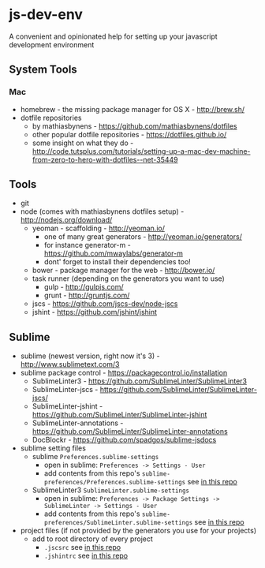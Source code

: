 # js-dev-env
A convenient and opinionated help for setting up your javascript development environment

## System Tools
### Mac
- homebrew - the missing package manager for OS X - http://brew.sh/
- dotfile repositories
  - by mathiasbynens - https://github.com/mathiasbynens/dotfiles
  - other popular dotfile repositories - https://dotfiles.github.io/
  - some insight on what they do - http://code.tutsplus.com/tutorials/setting-up-a-mac-dev-machine-from-zero-to-hero-with-dotfiles--net-35449

## Tools
- git
- node (comes with mathiasbynens dotfiles setup) - http://nodejs.org/download/
  - yeoman - scaffolding - http://yeoman.io/
    - one of many great generators - http://yeoman.io/generators/
    - for instance generator-m - https://github.com/mwaylabs/generator-m
    - dont' forget to install their dependencies too!
  - bower - package manager for the web - http://bower.io/
  - task runner (depending on the generators you want to use)
    - gulp - http://gulpjs.com/
    - grunt - http://gruntjs.com/
  - jscs - https://github.com/jscs-dev/node-jscs
  - jshint - https://github.com/jshint/jshint

## Sublime
- sublime (newest version, right now it's 3) - http://www.sublimetext.com/3
- sublime package control - https://packagecontrol.io/installation
  - SublimeLinter3 - https://github.com/SublimeLinter/SublimeLinter3
  - SublimeLinter-jscs - https://github.com/SublimeLinter/SublimeLinter-jscs/
  - SublimeLinter-jshint - https://github.com/SublimeLinter/SublimeLinter-jshint
  - SublimeLinter-annotations - https://github.com/SublimeLinter/SublimeLinter-annotations
  - DocBlockr - https://github.com/spadgos/sublime-jsdocs
- sublime setting files
  - sublime `Preferences.sublime-settings`
    - open in sublime: `Preferences -> Settings - User`
    - add contents from this repo's `sublime-preferences/Preferences.sublime-settings` see [in this repo](https://github.com/gruppjo/js-dev-env/blob/master/sublime-preferences/Preferences.sublime-settings)
  - SublimeLinter3 `SublimeLinter.sublime-settings`
    - open in sublime: `Preferences -> Package Settings -> SublimeLinter -> Settings - User`
    - add contents from this repo's `sublime-preferences/SublimeLinter.sublime-settings` see [in this repo](https://github.com/gruppjo/js-dev-env/blob/master/sublime-preferences/SublimeLinter.sublime-settings)
- project files (if not provided by the generators you use for your projects)
    - add to root directory of every project
      - `.jscsrc` see [in this repo](https://github.com/gruppjo/js-dev-env/blob/master/project-files/.jscsrc)
      - `.jshintrc` see [in this repo](https://github.com/gruppjo/js-dev-env/blob/master/project-files/.jshintrc)